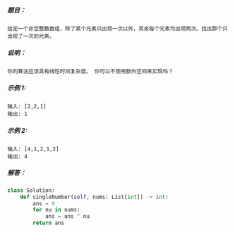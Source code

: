 ##### 题目：
```
给定一个非空整数数组，除了某个元素只出现一次以外，其余每个元素均出现两次。找出那个只出现了一次的元素。
```
##### 说明：
```
你的算法应该具有线性时间复杂度。 你可以不使用额外空间来实现吗？
```
##### 示例 1:
```
输入: [2,2,1]
输出: 1
```
##### 示例 2:
```
输入: [4,1,2,1,2]
输出: 4
```
##### 解答：
```python
class Solution:
    def singleNumber(self, nums: List[int]) -> int:
        ans = 0
        for nu in nums:
            ans = ans ^ nu
        return ans
```        

